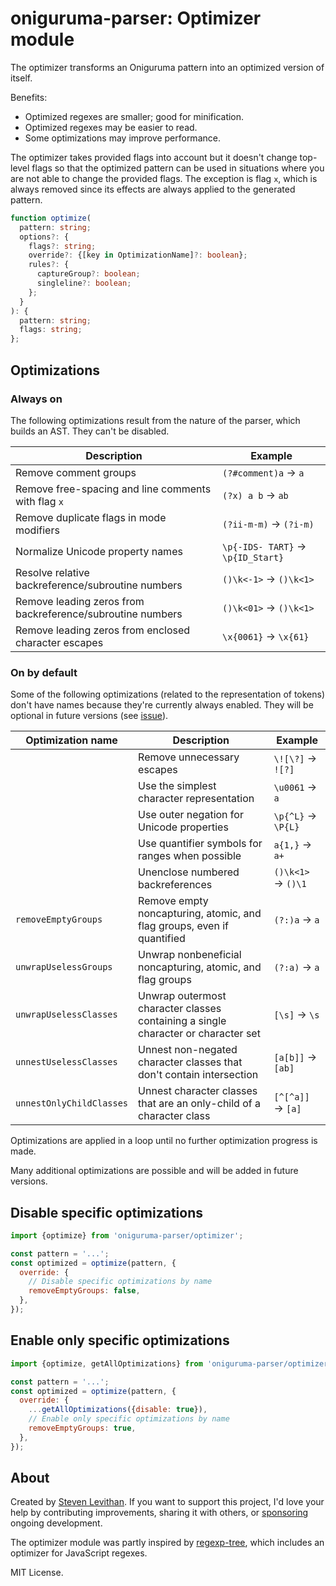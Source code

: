 # oniguruma-parser: Optimizer module

The optimizer transforms an Oniguruma pattern into an optimized version of itself.

Benefits:

- Optimized regexes are smaller; good for minification.
- Optimized regexes may be easier to read.
- Some optimizations may improve performance.

The optimizer takes provided flags into account but it doesn't change top-level flags so that the optimized pattern can be used in situations where you are not able to change the provided flags. The exception is flag `x`, which is always removed since its effects are always applied to the generated pattern.

```ts
function optimize(
  pattern: string;
  options?: {
    flags?: string;
    override?: {[key in OptimizationName]?: boolean};
    rules?: {
      captureGroup?: boolean;
      singleline?: boolean;
    };
  }
): {
  pattern: string;
  flags: string;
};
```

## Optimizations

### Always on

The following optimizations result from the nature of the parser, which builds an AST. They can't be disabled.

| Description | Example |
|-|-|
| Remove comment groups | `(?#comment)a` → `a` |
| Remove free-spacing and line comments with flag `x` | `(?x) a b` → `ab` |
| Remove duplicate flags in mode modifiers | `(?ii-m-m)` → `(?i-m)` |
| Normalize Unicode property names | `\p{-IDS- TART}` → `\p{ID_Start}` |
| Resolve relative backreference/subroutine numbers | `()\k<-1>` → `()\k<1>` |
| Remove leading zeros from backreference/subroutine numbers | `()\k<01>` → `()\k<1>` |
| Remove leading zeros from enclosed character escapes | `\x{0061}` → `\x{61}` |

### On by default

Some of the following optimizations (related to the representation of tokens) don't have names because they're currently always enabled. They will be optional in future versions (see [issue](https://github.com/slevithan/oniguruma-parser/issues/1)).

|  Optimization name | Description | Example |
|-|-|-|
| | Remove unnecessary escapes | `\![\?]` → `![?]` |
| | Use the simplest character representation | `\u0061` → `a` |
| | Use outer negation for Unicode properties | `\p{^L}` → `\P{L}` |
| | Use quantifier symbols for ranges when possible | `a{1,}` → `a+` |
| | Unenclose numbered backreferences | `()\k<1>` → `()\1` |
| `removeEmptyGroups` | Remove empty noncapturing, atomic, and flag groups, even if quantified | `(?:)a` → `a` |
| `unwrapUselessGroups` | Unwrap nonbeneficial noncapturing, atomic, and flag groups | `(?:a)` → `a` |
| `unwrapUselessClasses` | Unwrap outermost character classes containing a single character or character set | `[\s]` → `\s` |
| `unnestUselessClasses` | Unnest non-negated character classes that don't contain intersection | `[a[b]]` → `[ab]` |
| `unnestOnlyChildClasses` | Unnest character classes that are an only-child of a character class | `[^[^a]]` → `[a]` |

Optimizations are applied in a loop until no further optimization progress is made.

Many additional optimizations are possible and will be added in future versions.

## Disable specific optimizations

```js
import {optimize} from 'oniguruma-parser/optimizer';

const pattern = '...';
const optimized = optimize(pattern, {
  override: {
    // Disable specific optimizations by name
    removeEmptyGroups: false,
  },
});
```

## Enable only specific optimizations

```js
import {optimize, getAllOptimizations} from 'oniguruma-parser/optimizer';

const pattern = '...';
const optimized = optimize(pattern, {
  override: {
    ...getAllOptimizations({disable: true}),
    // Enable only specific optimizations by name
    removeEmptyGroups: true,
  },
});
```

## About

Created by [Steven Levithan](https://github.com/slevithan). If you want to support this project, I'd love your help by contributing improvements, sharing it with others, or [sponsoring](https://github.com/sponsors/slevithan) ongoing development.

The optimizer module was partly inspired by [regexp-tree](https://github.com/DmitrySoshnikov/regexp-tree), which includes an optimizer for JavaScript regexes.

MIT License.
